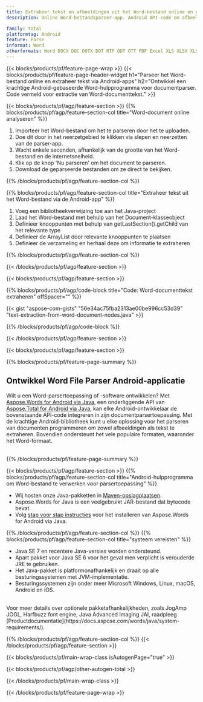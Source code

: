 ```yaml
---
title: Extraheer tekst en afbeeldingen uit het Word-bestand online en gebruik mobiele Android-apps
description: Online Word-bestandsparser-app. Android API-code om afbeeldingen en tekstinhoud uit het Word-document te extraheren.

family: total
platformtag: Android
feature: Parse
informat: Word
otherformats: Word DOCX DOC DOTX DOT RTF ODT OTT PDF Excel XLS XLSX XLSM XLSB ODS Powerpoint PPT PPTX ODP
---
```

{{< blocks/products/pf/feature-page-wrap >}}
{{< blocks/products/pf/feature-page-header-widget h1="Parseer het Word-bestand online en extraheer tekst via Android-apps" h2="Ontwikkel een krachtige Android-gebaseerde Word-hulpprogramma voor documentparser. Code vermeld voor extractie van Word-documenttekst." >}}

{{< blocks/products/pf/agp/feature-section >}}
{{% blocks/products/pf/agp/feature-section-col title="Word-document online analyseren" %}}

1. Importeer het Word-bestand om het te parseren door het te uploaden.
1. Doe dit door in het neerzetgebied te klikken via slepen en neerzetten van de parser-app. 
1. Wacht enkele seconden, afhankelijk van de grootte van het Word-bestand en de internetsnelheid.
1. Klik op de knop 'Nu parseren' om het document te parseren.
1. Download de geparseerde bestanden om ze direct te bekijken.

{{% /blocks/products/pf/agp/feature-section-col %}}

{{% blocks/products/pf/agp/feature-section-col title="Extraheer tekst uit het Word-bestand via de Android-app" %}}

1. Voeg een bibliotheekverwijzing toe aan het Java-project  
1. Laad het Word-bestand met behulp van het Document-klasseobject
1. Definieer knooppunten met behulp van getLastSection().getChild van het relevante type
1. Definieer de ArrayList door relevante knooppunten te plaatsen
1. Definieer de verzameling en herhaal deze om informatie te extraheren

{{% /blocks/products/pf/agp/feature-section-col %}}

{{< /blocks/products/pf/agp/feature-section >}}

{{< blocks/products/pf/agp/feature-section >}}

{{% blocks/products/pf/agp/code-block title="Code: Word-documenttekst extraheren" offSpacer="" %}}

{{< gist "aspose-com-gists" "56e34ac75fba2313ae00be996cc53d39" "text-extraction-from-word-document-nodes.java" >}}

{{% /blocks/products/pf/agp/code-block %}}


{{< /blocks/products/pf/agp/feature-section >}}

{{< blocks/products/pf/agp/feature-section >}}

{{% blocks/products/pf/feature-page-summary %}}


<h2>Ontwikkel Word File Parser Android-applicatie</h2>

Wilt u een Word-parsertoepassing of -software ontwikkelen? Met [Aspose.Words for Android via Java](https://products.aspose.com/words/nl/android-java/), een onderliggende API van [Aspose.Total for Android via Java](https://products.aspose.com/total/nl/android-java/), kan elke Android-ontwikkelaar de bovenstaande API-code integreren in zijn documentparsertoepassing. Met de krachtige Android-bibliotheek kunt u elke oplossing voor het parseren van documenten programmeren om zowel afbeeldingen als tekst te extraheren. Bovendien ondersteunt het vele populaire formaten, waaronder het Word-formaat.<br /><br />

{{% /blocks/products/pf/feature-page-summary %}}

{{< blocks/products/pf/agp/feature-section >}}
{{% blocks/products/pf/agp/feature-section-col title="Android-hulpprogramma om Word-bestand te verwerken voor parsertoepassing" %}}

- Wij hosten onze Java-pakketten in [Maven-opslagplaatsen](https://releases.aspose.com/java/repo/com/aspose/aspose-words/). 
- Aspose.Words for Java is een veelgebruikt JAR-bestand dat bytecode bevat. 
- Volg [stap voor stap instructies](https://docs.aspose.com/words/java/install-aspose-words-for-android-via-java/) voor het installeren van Aspose.Words for Android via Java.

{{% /blocks/products/pf/agp/feature-section-col %}}
{{% blocks/products/pf/agp/feature-section-col title="systeem vereisten" %}}

- Java SE 7 en recentere Java-versies worden ondersteund.
- Apart pakket voor Java SE 6 voor het geval men verplicht is verouderde JRE te gebruiken.
- Het Java-pakket is platformonafhankelijk en draait op alle besturingssystemen met JVM-implementatie.
- Besturingssystemen zijn onder meer Microsoft Windows, Linux, macOS, Android en iOS.

<br />
Voor meer details over optionele pakketafhankelijkheden, zoals JogAmp JOGL, Harfbuzz font engine, Java Advanced Imaging JAI, raadpleeg [Productdocumentatie](https://docs.aspose.com/words/java/system-requirements/).

{{% /blocks/products/pf/agp/feature-section-col %}}
{{< /blocks/products/pf/agp/feature-section >}}


{{< blocks/products/pf/main-wrap-class isAutogenPage="true" >}}

{{< blocks/products/pf/agp/other-autogen-total >}}

{{< /blocks/products/pf/main-wrap-class >}}

{{< /blocks/products/pf/feature-page-wrap >}}